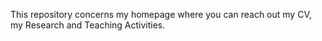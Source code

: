 
This repository concerns my homepage where you can reach out my CV, my Research and Teaching Activities.
